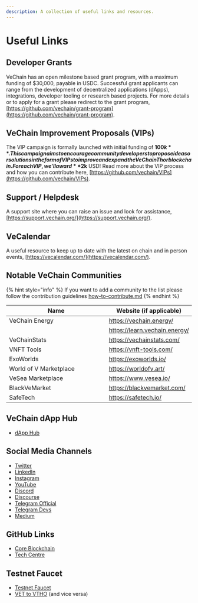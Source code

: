```yaml
---
description: A collection of useful links and resources.
---
```


# Useful Links

## Developer Grants

VeChain has an open milestone based grant program, with a maximum funding of $30,000, payable in USDC. Successful grant applicants can range from the development of decentralized applications (dApps), integrations, developer tooling or research based projects. For more details or to apply for a grant please redirect to the grant program, [https://github.com/vechain/grant-program](https://github.com/vechain/grant-program).

## VeChain Improvement Proposals (VIPs)

The VIP campaign is formally launched with initial funding of **$100k**. This campaign aims to encourage community developers to propose ideas or solutions in the form of VIPs to improve and expand the VeChainThor blockchain. For each VIP, we’ll award **$2k** USD! Read more about the VIP process and how you can contribute here, [https://github.com/vechain/VIPs](https://github.com/vechain/VIPs).

## Support / Helpdesk

A support site where you can raise an issue and look for assistance, [https://support.vechain.org/](https://support.vechain.org/).

## VeCalendar

A useful resource to keep up to date with the latest on chain and in person events, [https://vecalendar.com/](https://vecalendar.com/).

## Notable VeChain Communities

{% hint style="info" %}
If you want to add a community to the list please follow the contribution guidelines [how-to-contribute.md](../how-to-contribute.md "mention")
{% endhint %}

<table><thead><tr><th width="350">Name</th><th>Website (if applicable)</th></tr></thead><tbody><tr><td>VeChain Energy</td><td><a href="https://vechain.energy/">https://vechain.energy/</a></td></tr><tr><td></td><td><a href="https://learn.vechain.energy/">https://learn.vechain.energy/</a></td></tr><tr><td>VeChainStats</td><td><a href="https://vechainstats.com/">https://vechainstats.com/</a></td></tr><tr><td>VNFT Tools</td><td><a href="https://vnft-tools.com/">https://vnft-tools.com/</a></td></tr><tr><td>ExoWorlds</td><td><a href="https://exoworlds.io/">https://exoworlds.io/</a></td></tr><tr><td>World of V Marketplace</td><td><a href="https://worldofv.art/">https://worldofv.art/</a></td></tr><tr><td>VeSea Marketplace</td><td><a href="https://www.vesea.io/">https://www.vesea.io/</a></td></tr><tr><td>BlackVeMarket</td><td><a href="https://blackvemarket.com/">https://blackvemarket.com/</a></td></tr><tr><td>SafeTech</td><td><a href="https://safetech.io/">https://safetech.io/</a></td></tr></tbody></table>

## VeChain dApp Hub

* [dApp Hub](https://apps.vechain.org/#all)

## Social Media Channels

* [Twitter](https://twitter.com/vechainofficial)
* [LinkedIn](https://www.linkedin.com/company/vechain-foundation/)
* [Instagram](https://instagram.com/vechainfoundation\_official)
* [YouTube](https://www.youtube.com/@vechainofficial)
* [Discord](https://www.discord.gg/vechain)
* [Discourse](https://vechain.discourse.group/)
* [Telegram](https://t.me/vechain\_official\_english)[ Official](https://t.me/vechain\_official\_english)
* [Telegram Devs](https://t.me/VeChainDevCommunity)
* [Medium](https://medium.com/@vechainofficial)

## GitHub Links

* [Core Blockchain](https://github.com/vechain)
* [Tech Centre](https://github.com/vechainfoundation)

## Testnet Faucet

* [Testnet Faucet](https://faucet.vecha.in)
* [VET to VTHO](https://energy.outofgas.io/#/) (and vice versa)
